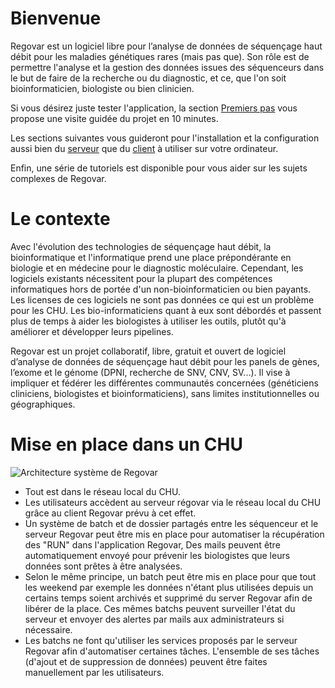  
# Bienvenue

Regovar est un logiciel libre pour l’analyse de données de séquençage haut débit pour les maladies génétiques rares (mais pas que). Son rôle est de permettre l'analyse et la gestion des données issues des séquenceurs dans le but de faire de la recherche ou du diagnostic, et ce, que l'on soit bioinformaticien, biologiste ou bien clinicien. 

Si vous désirez juste tester l'application, la section [Premiers pas](02.%20Premiers%20pas.md) vous propose une visite guidée du projet en 10 minutes.

Les sections suivantes vous guideront pour l'installation et la configuration aussi bien du [serveur](03.%20Installation%20du%20serveur.md) que du [client](04.%20Installation%20du%20client.md) à utiliser sur votre ordinateur.

Enfin, une série de tutoriels est disponible pour vous aider sur les sujets complexes de Regovar.



# Le contexte
Avec l'évolution des technologies de séquençage haut débit, la bioinformatique et l'informatique prend une place prépondérante en biologie et en médecine pour le diagnostic moléculaire. Cependant, les logiciels existants nécessitent pour la plupart des compétences informatiques hors de portée d'un non-bioinformaticien ou bien payants. Les licenses de ces logiciels ne sont pas données ce qui est un problème pour les CHU. Les bio-informaticiens quant à eux sont débordés et passent plus de temps à aider les biologistes à utiliser les outils, plutôt qu'à améliorer et développer leurs pipelines.

Regovar est un projet collaboratif, libre, gratuit et ouvert de logiciel d’analyse de données de séquençage haut débit pour les panels de gènes, l’exome et le génome (DPNI, recherche de SNV, CNV, SV...). Il vise à impliquer et fédérer les différentes communautés concernées (généticiens cliniciens, biologistes et bioinformaticiens), sans limites institutionnelles ou géographiques.


# Mise en place dans un CHU
![Architecture système de Regovar](https://raw.githubusercontent.com/REGOVAR/Regovar/master/docs/assets/img/archi_system.png)
* Tout est dans le réseau local du CHU.
* Les utilisateurs accèdent au serveur régovar via le réseau local du CHU grâce au client Regovar prévu à cet effet.
* Un système de batch et de dossier partagés entre les séquenceur et le serveur Regovar peut être mis en place pour automatiser la récupération des "RUN" dans l'application Regovar, Des mails peuvent être automatiquement envoyé pour prévenir les biologistes que leurs données sont prêtes à être analysées.
* Selon le même principe, un batch peut être mis en place pour que tout les weekend par exemple les données n'étant plus utilisées depuis un certains temps soient archivés et supprimé du server Regovar afin de libérer de la place. Ces mêmes batchs peuvent surveiller l'état du serveur et envoyer des alertes par mails aux administrateurs si nécessaire.
* Les batchs ne font qu'utiliser les services proposés par le serveur Regovar afin d'automatiser certaines tâches. L'ensemble de ses tâches (d'ajout et de suppression de données) peuvent être faites manuellement par les utilisateurs.



















